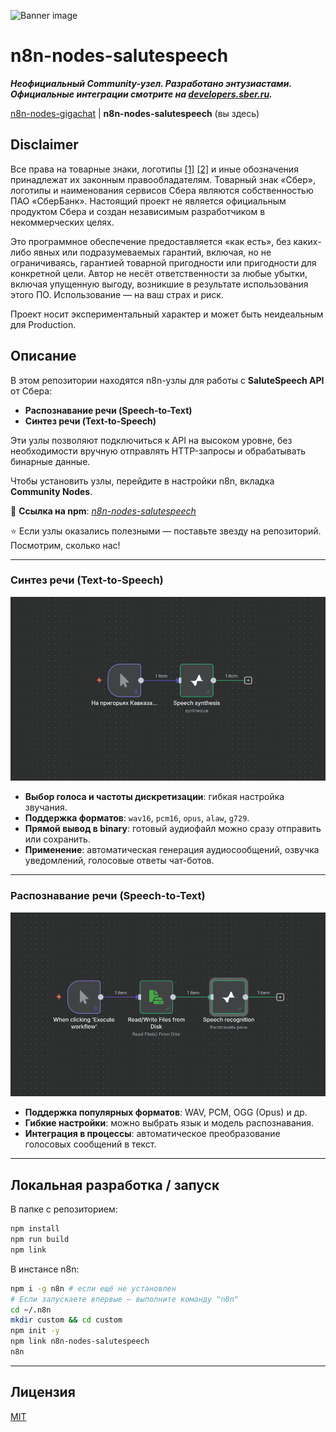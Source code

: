 ![Banner image](https://user-images.githubusercontent.com/10284570/173569848-c624317f-42b1-45a6-ab09-f0ea3c247648.png)

# n8n-nodes-salutespeech

***Неофициальный Community-узел. Разработано энтузиастами. Официальные интеграции смотрите на [developers.sber.ru](https://developers.sber.ru/dev).***

[n8n-nodes-gigachat](https://github.com/tomyumm-ge/n8n-gigachat) | **n8n-nodes-salutespeech** (вы здесь)

## Disclaimer

Все права на товарные знаки, логотипы [[1]](./credentials/LOGO.md) [[2]](./nodes/SaluteSpeech/LOGO.md) и иные обозначения принадлежат их законным правообладателям. Товарный знак «Сбер», логотипы и наименования сервисов Сбера являются собственностью ПАО «СберБанк». Настоящий проект не является официальным продуктом Сбера и создан независимым разработчиком в некоммерческих целях.

Это программное обеспечение предоставляется «как есть», без каких-либо явных или подразумеваемых гарантий, включая, но не ограничиваясь, гарантией товарной пригодности или пригодности для конкретной цели. Автор не несёт ответственности за любые убытки, включая упущенную выгоду, возникшие в результате использования этого ПО. Использование — на ваш страх и риск.

Проект носит экспериментальный характер и может быть неидеальным для Production.

## Описание

В этом репозитории находятся n8n-узлы для работы с **SaluteSpeech API** от Сбера:

* **Распознавание речи (Speech-to-Text)**
* **Синтез речи (Text-to-Speech)**

Эти узлы позволяют подключиться к API на высоком уровне, без необходимости вручную отправлять HTTP-запросы и обрабатывать бинарные данные.

Чтобы установить узлы, перейдите в настройки n8n, вкладка **Community Nodes**.

📌 **Ссылка на npm**: *[n8n-nodes-salutespeech](https://www.npmjs.com/package/n8n-nodes-salutespeech)*

⭐️ Если узлы оказались полезными — поставьте звезду на репозиторий. Посмотрим, сколько нас!

---

### Синтез речи (Text-to-Speech)

![Speech-to-Text node](./screenshots/screenshot_1.png)

* **Выбор голоса и частоты дискретизации**: гибкая настройка звучания.
* **Поддержка форматов**: `wav16`, `pcm16`, `opus`, `alaw`, `g729`.
* **Прямой вывод в binary**: готовый аудиофайл можно сразу отправить или сохранить.
* **Применение**: автоматическая генерация аудиосообщений, озвучка уведомлений, голосовые ответы чат-ботов.

---

### Распознавание речи (Speech-to-Text)

![Text-to-Speech node](./screenshots/screenshot_2.png)

* **Поддержка популярных форматов**: WAV, PCM, OGG (Opus) и др.
* **Гибкие настройки**: можно выбрать язык и модель распознавания.
* **Интеграция в процессы**: автоматическое преобразование голосовых сообщений в текст.

---

## Локальная разработка / запуск

В папке с репозиторием:

```bash
npm install
npm run build
npm link
```

В инстансе n8n:

```bash
npm i -g n8n # если ещё не установлен
# Если запускаете впервые — выполните команду "n8n"
cd ~/.n8n
mkdir custom && cd custom
npm init -y
npm link n8n-nodes-salutespeech
n8n
```

---

## Лицензия

[MIT](./LICENSE.md)
